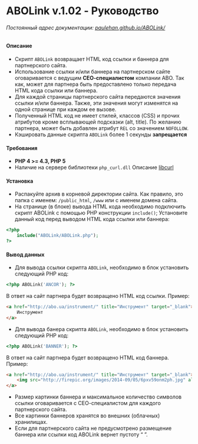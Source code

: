 ABOLink v.1.02 - Руководство
=======
###### Постоянный адрес документации: [paulehan.github.io/ABOLink/](http://paulehan.github.io/ABOLink/)

#### Описание
- Скрипт `ABOLink` возвращает HTML код ссылки и баннера для партнерского сайта.
- Использование ссылки и/или баннера на партнерском сайте оговаривается с ведущим **СЕО-специалистом** компании ABO. Так как, может для партнера быть предоставлено только передача HTML кода ссылки или баннера.
- Для каждой страницы партнерского сайта передаются значения ссылки и/или баннера. Также, эти значения могут изменятся на одной странице при каждом ее вызове.
- Полученный  HTML код не имеет стилей, классов (CSS) и прочих атрибутов кроме всплывающей подсказки (alt, title). По желанию партнера, может быть добавлен атрибут `REL` со значением `NOFOLLOW`.
- Кэшировать данные скрипта `ABOLink` более 1 секунды **запрещается**

#### Требования
- **PHP 4 >= 4.3, PHP 5**
- Наличие на сервере библиотеки `php_curl.dll` Описание [libcurl](http://www.php.su/articles/?cat=protocols&page=004)

#### Установка
- Распакуйте архив в корневой директории сайта. Как правило, это папка с именем: `/public_html`, `/www` или с именем домена сайта.
- На странице (в блоке) вывода HTML кода необходимо подключить скрипт ABOLink с помощью PHP конструкции `include()`;
Установите данный код перед выводом HTML кода ссылки или баннера:
```php
<?php
    include("ABOLink/ABOLink.php");
?>
```

#### Вывод данных
- Для вывода ссылки скрипта `ABOLink`, необходимо в блок установить следующий PHP код:
```php
<?php ABOLink('ANCOR'); ?>
```
В ответ на сайт партнера будет возвращено HTML код ссылки. Пример:
```html
<a href="http://abo.ua/instrument/" title="Инструмент" target="_blank">
    Инструмент
</a>
```
- Для вывода банера скрипта `ABOLink`, необходимо в блок установить следующий PHP код:
```php
<?php ABOLink('BANNER'); ?>
```
В ответ на сайт партнера будет возвращено HTML код баннера. Пример:
```html
<a href="http://abo.ua/instrument/" title="Инструмент" target="_blank">
    <img src="http://firepic.org/images/2014-09/05/6pxv59onm2ph.jpg" alt="Инструмент"/>
</a>
```
- Размер картинки баннера и максимальное количество символов ссылки оговаривается с СЕО-специалистом для каждого партнерского сайта.
- Все картинки баннеров хранятся во внешних (облачных) хранилищах.
- Если для партнерского сайта не предусмотрено размещение баннера или ссылки код ABOLink вернет пустоту “ ”.
